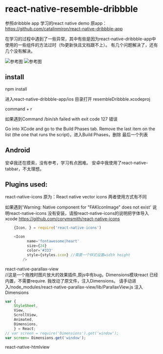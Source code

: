 # react-native-resemble-dribbble
参照dribbble app 学习的react native demo
原app：https://github.com/catalinmiron/react-native-dribbble-app

  在学习的过程中遇到了一些异常，其中有些是因为react-native-dribbble-app中使用的一些组件的方法过时（fb更新快且文档跟不上）。
  有几个问题解决了，还有几个没有解决。


<img src="https://github.com/mayacger/react-native-resemble-dribbble/blob/master/app/img/1.jpg?raw=true" alt="参考图" />
<img src="https://github.com/mayacger/react-native-resemble-dribbble/blob/master/app/img/2.jpg?raw=true" alt="参考图" />

## install


npm install

进入react-native-dribbble-app/ios 目录打开 resembleDribbble.xcodeproj

command + r

如果遇到Command /bin/sh failed with exit code 127 错误

Go into XCode and go to the Build Phases tab. Remove the last item on the list (the one that runs the script)，进入Build Phases，删除 最后一个列表


## Android

  安卓我还在摸索，没有参考，学习有点困难。
  安卓中我使用了react-native-tabbar，不太理想。

## Plugins used:

react-native-icons 原为：React native vector icons 两者使用方式有不同

  如果遇到'Warning: Native component for "FAKIconImage" does not exist' 说明react-native-icons 没有安装，请按react-native-icons的说明把字体导入xcode https://github.com/corymsmith/react-native-icons

```javascript
    {Icon, } = require('react-native-icons')
```
```javascript
    <Icon
          name='fontawesome|heart'
          size={24}
          color='#333'
          style={styles.icon} //需要一个样式设置width height
        />
```
react-native-parallax-view<br/>
    //这是一个拖拽时图片放大的效果插件,原js中有bug，Dimensions模块react 已经内置，不需要require. 我改动了原文件，注入Dimensions。
    请手动进入/node_modules/react-native-parallax-view/lib/ParallaxView.js  注入Dimensions

```javascript
var {
    StyleSheet,
    View,
    ScrollView,
    Animated,
    Dimensions,
    } = React;
// var screen = require('Dimensions').get('window');
var screen= Dimensions.get('window');
```


react-native-htmlview
